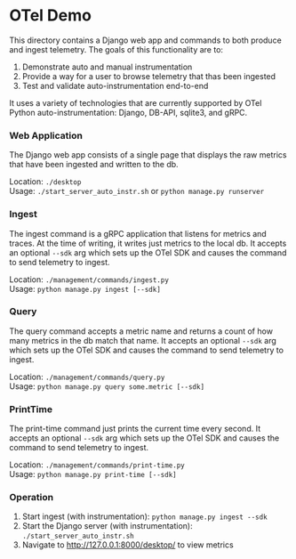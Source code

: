# OTel Demo

This directory contains a Django web app and commands to both produce and ingest telemetry. The goals of this
functionality are to:

1) Demonstrate auto and manual instrumentation
2) Provide a way for a user to browse telemetry that thas been ingested
3) Test and validate auto-instrumentation end-to-end

It uses a variety of technologies that are currently supported by OTel Python auto-instrumentation: Django, DB-API,
sqlite3, and gRPC.

### Web Application

The Django web app consists of a single page that displays the raw metrics that have been ingested and written to the
db.

Location: `./desktop`  
Usage: `./start_server_auto_instr.sh` or `python manage.py runserver`

### Ingest

The ingest command is a gRPC application that listens for metrics and traces. At the time of writing, it
writes just metrics to the local db. It accepts an optional `--sdk` arg which sets up the OTel SDK and causes the
command to send telemetry to ingest.

Location: `./management/commands/ingest.py`  
Usage: `python manage.py ingest [--sdk]`

### Query

The query command accepts a metric name and returns a count of how many metrics in the db match that name. It accepts an
optional `--sdk` arg which sets up the OTel SDK and causes the command to send telemetry to ingest.

Location: `./management/commands/query.py`  
Usage: `python manage.py query some.metric [--sdk]`

### PrintTime

The print-time command just prints the current time every second. It accepts an optional `--sdk` arg which sets up the
OTel SDK and causes the command to send telemetry to ingest.

Location: `./management/commands/print-time.py`  
Usage: `python manage.py print-time [--sdk]`

### Operation

1) Start ingest (with instrumentation): `python manage.py ingest --sdk`
2) Start the Django server (with instrumentation): `./start_server_auto_instr.sh`
3) Navigate to http://127.0.0.1:8000/desktop/ to view metrics
